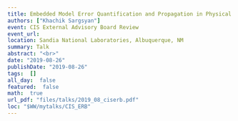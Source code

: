 ```yaml
---
title: Embedded Model Error Quantification and Propagation in Physical Systems
authors: ["Khachik Sargsyan"]
event: CIS External Advisory Board Review
event_url: 
location: Sandia National Laboratories, Albuquerque, NM
summary: Talk
abstract: "<br>"
date: "2019-08-26"
publishDate: "2019-08-26"
tags:  []
all_day:  false
featured:  false
math:  true
url_pdf: "files/talks/2019_08_ciserb.pdf"
loc: "$WW/mytalks/CIS_ERB"
---
```

